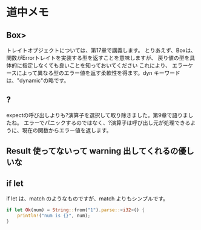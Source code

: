 # 道中メモ

## Box<dyn Error>>

トレイトオブジェクトについては、第17章で講義します。 とりあえず、Box<dyn Error>は、関数がErrorトレイトを実装する型を返すことを意味しますが、 戻り値の型を具体的に指定しなくても良いことを知っておいてください
これにより、 エラーケースによって異なる型のエラー値を返す柔軟性を得ます。dyn キーワードは、"dynamic"の略です。

## ?

expectの呼び出しよりも?演算子を選択して取り除きました。第9章で語りましたね。 エラーでパニックするのではなく、?演算子は呼び出し元が処理できるように、現在の関数からエラー値を返します。

## Result 使ってないって warning 出してくれるの優しいな

## if let

if let は、match のようなものですが、match よりもシンプルです。

```rust
if let Ok(num) = String::from("1").parse::<i32>() {
    println!("num is {}", num);
}
```